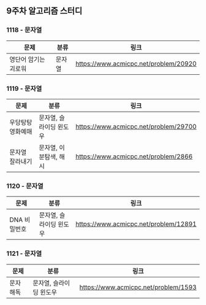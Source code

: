## 9주차 알고리즘 스터디  


### 1118 - 문자열

| 문제          | 분류  | 링크                                    |
|-------------|-----|---------------------------------------|
| 영단어 암기는 괴로워 | 문자열 | https://www.acmicpc.net/problem/20920 |

### 1119 - 문자열

| 문제        | 분류            | 링크                                    |
|-----------|---------------|---------------------------------------|
| 우당탕탕 영화예매 | 문자열, 슬라이딩 윈도우 | https://www.acmicpc.net/problem/29700 |
| 문자열 잘라내기  | 문자열, 이분탐색, 해시 | https://www.acmicpc.net/problem/2866  |

### 1120 - 문자열

| 문제       | 분류            | 링크                                    |
|----------|---------------|---------------------------------------|
| DNA 비밀번호 | 문자열, 슬라이딩 윈도우 | https://www.acmicpc.net/problem/12891 |

### 1121 - 문자열

| 문제    | 분류            | 링크                                   |
|-------|---------------|--------------------------------------|
| 문자 해독 | 문자열, 슬라이딩 윈도우 | https://www.acmicpc.net/problem/1593 |

